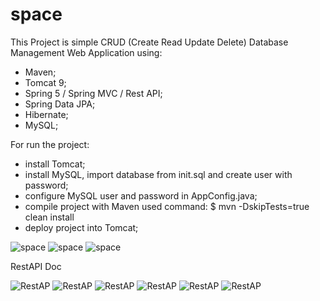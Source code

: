 # space

This Project is simple CRUD (Create Read Update Delete) Database Management Web Application using:
- Maven;
- Tomcat 9;
- Spring 5 / Spring MVC / Rest API;
- Spring Data JPA;
- Hibernate;
- MySQL;

For run the project:
- install Tomcat;
- install MySQL, import database from init.sql and create user with password;
- configure MySQL user and password in AppConfig.java;
- compile project with Maven used command:
  $ mvn -DskipTests=true clean install
- deploy project into Tomcat;

![space](https://github.com/soulbrat/space/blob/master/img/space1.PNG)
![space](https://github.com/soulbrat/space/blob/master/img/space3.PNG)
![space](https://github.com/soulbrat/space/blob/master/img/space2.PNG)

RestAPI Doc

![RestAP](https://github.com/soulbrat/space/blob/master/img/RestAPI_doc1.JPG)
![RestAP](https://github.com/soulbrat/space/blob/master/img/RestAPI_doc2.JPG)
![RestAP](https://github.com/soulbrat/space/blob/master/img/RestAPI_doc3.JPG)
![RestAP](https://github.com/soulbrat/space/blob/master/img/RestAPI_doc4.JPG)
![RestAP](https://github.com/soulbrat/space/blob/master/img/RestAPI_doc5.JPG)
![RestAP](https://github.com/soulbrat/space/blob/master/img/RestAPI_doc6.JPG)